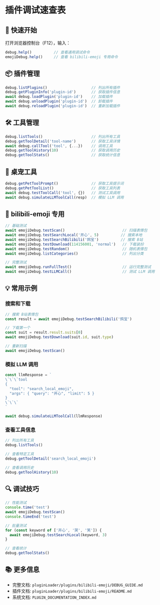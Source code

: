 # 插件调试速查表

## 🚀 快速开始

打开浏览器控制台（F12），输入：

```javascript
debug.help()          // 查看通用调试命令
emojiDebug.help()     // 查看 bilibili-emoji 专用命令
```

## 📦 插件管理

```javascript
debug.listPlugins()                    // 列出所有插件
debug.getPluginInfo('plugin-id')       // 获取插件信息
await debug.loadPlugin('plugin-id')    // 加载插件
await debug.unloadPlugin('plugin-id')  // 卸载插件
await debug.reloadPlugin('plugin-id')  // 重新加载插件
```

## 🛠️ 工具管理

```javascript
debug.listTools()                      // 列出所有工具
debug.getToolDetail('tool-name')       // 获取工具详情
await debug.callTool('tool', {...})    // 调用工具
debug.getToolHistory(10)               // 获取调用历史
debug.getToolStats()                   // 获取统计信息
```

## 🤖 桌宠工具

```javascript
debug.getPetToolPrompt()               // 获取工具提示词
debug.getPetToolList()                 // 获取工具列表
await debug.testToolCall('tool', {})   // 测试工具调用
await debug.simulateLLMToolCall(resp)  // 模拟 LLM 调用
```

## 🎨 bilibili-emoji 专用

```javascript
// 基础测试
await emojiDebug.testScan()                          // 扫描表情包
await emojiDebug.testSearchLocal('开心', 5)          // 搜索本地
await emojiDebug.testSearchBilibili('鸽宝')          // 搜索 B站
await emojiDebug.testDownload(114156001, 'normal')   // 下载装扮
await emojiDebug.testRandom()                        // 随机表情包
await emojiDebug.listCategories()                    // 列出分类

// 完整测试
await emojiDebug.runFullTest()                       // 运行完整测试
await emojiDebug.testLLMCall()                       // 测试 LLM 调用
```

## 💡 常用示例

### 搜索和下载

```javascript
// 搜索 B站表情包
const result = await emojiDebug.testSearchBilibili('鸽宝')

// 下载第一个
const suit = result.result.suits[0]
await emojiDebug.testDownload(suit.id, suit.type)

// 重新扫描
await emojiDebug.testScan()
```

### 模拟 LLM 调用

```javascript
const llmResponse = `
\`\`\`tool
{
  "tool": "search_local_emoji",
  "args": { "query": "开心", "limit": 5 }
}
\`\`\`
`

await debug.simulateLLMToolCall(llmResponse)
```

### 查看工具信息

```javascript
// 列出所有工具
debug.listTools()

// 查看特定工具
debug.getToolDetail('search_local_emoji')

// 查看调用历史
debug.getToolHistory(10)
```

## 🔍 调试技巧

```javascript
// 性能测试
console.time('test')
await emojiDebug.testScan()
console.timeEnd('test')

// 批量测试
for (const keyword of ['开心', '哭', '笑']) {
  await emojiDebug.testSearchLocal(keyword, 3)
}

// 查看统计
debug.getToolStats()
```

## 📚 更多信息

- 完整文档: `pluginLoader/plugins/bilibili-emoji/DEBUG_GUIDE.md`
- 插件文档: `pluginLoader/plugins/bilibili-emoji/README.md`
- 系统文档: `PLUGIN_DOCUMENTATION_INDEX.md`
